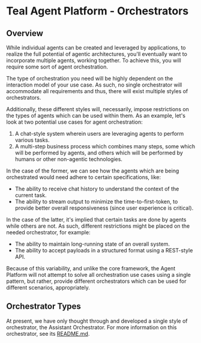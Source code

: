 # Teal Agent Platform - Orchestrators
## Overview
While individual agents can be created and leveraged by applications, to realize
the full potential of agentic architectures, you'll eventually want to
incorporate multiple agents, working together. To achieve this, you will require
some sort of agent orchestration.

The type of orchestration you need will be highly dependent on the interaction
model of your use case. As such, no single orchestrator will accommodate all
requirements and thus, there will exist multiple styles of orchestrators.

Additionally, these different styles will, necessarily, impose restrictions on
the types of agents which can be used within them. As an example, let's look at
two potential use cases for agent orchestration:

1. A chat-style system wherein users are leveraging agents to perform various
   tasks.
2. A multi-step business process which combines many steps, some which will be
   performed by agents, and others which will be performed by humans or other
   non-agentic technologies.

In the case of the former, we can see how the agents which are being
orchestrated would need adhere to certain specifications, like:
* The ability to receive chat history to understand the context of the current
  task.
* The ability to stream output to minimize the time-to-first-token, to provide
  better overall responsiveness (since user experience is critical).

In the case of the latter, it's implied that certain tasks are done by agents
while others are not. As such, different restrictions might be placed on the
needed orchestrator, for example:
* The ability to maintain long-running state of an overall system.
* The ability to accept payloads in a structured format using a REST-style API.

Because of this variability, and unlike the core framework, the Agent Platform
will not attempt to solve all orchestration use cases using a single pattern,
but rather, provide different orchestrators which can be used for different
scenarios, appropriately.

## Orchestrator Types
At present, we have only thought through and developed a single style of
orchestrator, the Assistant Orchestrator. For more information on this
orchestrator, see its [README.md](assistant-orchestrator/README.md).